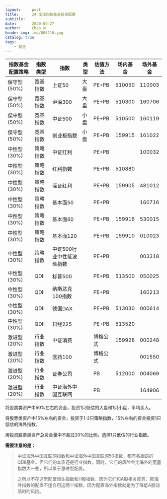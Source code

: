 ```yaml
---
layout:     post
title:      24 全球指数基金投资配置 
subtitle:   
date:       2020-09-27
author:     Chao Xu
header-img: img/606216.jpg
catalog: true
tags:
    - 基金
---
```


| 指数基金配置策略 | 指数类型 | 指数                      | 类型 | 估值方法 | 场内基金 | 场外基金 |
| ---------------- | -------- | ------------------------- | ---- | -------- | -------- | -------- |
| 保守型(50%)      | 宽基指数 | 上证50                    | 大盘 | PE+PB    | 510050   | 110003   |
| 保守型(50%)      | 宽基指数 | 沪深300                   | 大盘 | PE+PB    | 510300   | 160706   |
| 保守型(50%)      | 宽基指数 | 中证500                   | 小盘 | PE+PB    | 510500   | 160119   |
| 保守型(50%)      | 宽基指数 | 创业板指数                | 小盘 | PE+PB    | 159915   | 161022   |
| 中性型(30%)      | 策略指数 | 中证红利                  |      | PE+PB    |          | 100032   |
| 中性型(30%)      | 策略指数 | 红利指数                  |      | PE+PB    | 510880   |          |
| 中性型(30%)      | 策略指数 | 深证红利                  |      | PE+PB    | 159905   | 481012   |
| 中性型(30%)      | 策略指数 | 基本面50                  |      | PE+PB    |          | 160716   |
| 中性型(30%)      | 策略指数 | 基本面60                  |      | PE+PB    | 159916   | 530015   |
| 中性型(30%)      | 策略指数 | 基本面120                 |      | PE+PB    | 159910   | 010023   |
| 中性型(30%)      | 策略指数 | 中证500行业中性低波动指数 |      | PE+PB    |          | 003318   |
| 中性型(30%)      | QDII     | 标普500                   |      | PE+PB    | 513500   | 050025   |
| 中性型(30%)      | QDII     | 纳斯达克100指数           |      | PE+PB    |          | 160213   |
| 中性型(30%)      | QDII     | 德国DAX                   |      | PE+PB    | 513030   | 000614   |
| 中性型(30%)      | QDII     | 日经225                   |      | PE+PB    | 513520   |          |
| 激进型(20%)      | 行业指数 | 中证消费                  |      | 博格公式 | 159928   | 000248   |
| 激进型(20%)      | 行业指数 | 医药100                   |      | 博格公式 |          | 001550   |
| 激进型(20%)      | 行业指数 | 证券公司                  |      | PB       | 512000   | 004069   |
| 激进型(20%)      | 行业指数 | 中证海外中国互联网        |      | PB       |          | 164906   |

将股票类资产中50%左右的资金，投资1只低估的大盘和1只小盘，平均买入。

将股票类资产中15%左右的资金，投资于1-2只策略指数，15%左右的资金投资1只低估的海外指数。

用投资股票类资产总资金量中不超过20%的比例，选择1只低估的行业指数。

**需要注意的是：**

> 中证海外中国互联网指数和中证海外中国互联网50指数，都有各跟踪的QDII基金。但它们的本质还是行业指数，同时，它们的风险会比海外的宽基指数大一些，所以属于激进型配置。
>
> 之所以不在这里配置恒生指数和H股指数，因为它们和A股相关度高，那海外指数的配置不适合用这两个指数，因为配置海外指数就是为了降低A股动荡时的风险。